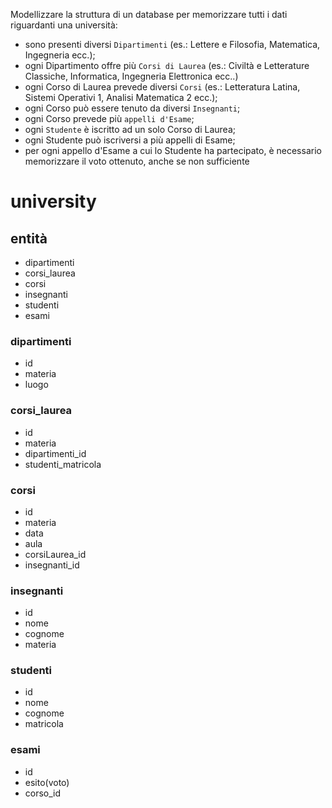 Modellizzare la struttura di un database per memorizzare tutti i dati riguardanti una università:
- sono presenti diversi `Dipartimenti` (es.: Lettere e Filosofia, Matematica, Ingegneria ecc.);
- ogni Dipartimento offre più `Corsi di Laurea` (es.: Civiltà e Letterature Classiche, Informatica, Ingegneria Elettronica ecc..)
- ogni Corso di Laurea prevede diversi `Corsi` (es.: Letteratura Latina, Sistemi Operativi 1, Analisi Matematica 2 ecc.);
- ogni Corso può essere tenuto da diversi `Insegnanti`;
- ogni Corso prevede più `appelli d'Esame`;
- ogni `Studente` è iscritto ad un solo Corso di Laurea;
- ogni Studente può iscriversi a più appelli di Esame;
- per ogni appello d'Esame a cui lo Studente ha partecipato, è necessario memorizzare il voto ottenuto, anche se non sufficiente










# university

## entità
- dipartimenti
- corsi_laurea
- corsi
- insegnanti
- studenti
- esami



### dipartimenti
- id
- materia
- luogo


### corsi_laurea
- id
- materia
- dipartimenti_id
- studenti_matricola


### corsi
- id
- materia
- data
- aula
- corsiLaurea_id
- insegnanti_id


### insegnanti
- id
- nome
- cognome
- materia


### studenti
- id
- nome
- cognome
- matricola


### esami
- id
- esito(voto)
- corso_id



